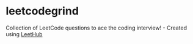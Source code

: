 # leetcodegrind
Collection of LeetCode questions to ace the coding interview! - Created using [LeetHub](https://github.com/QasimWani/LeetHub)
